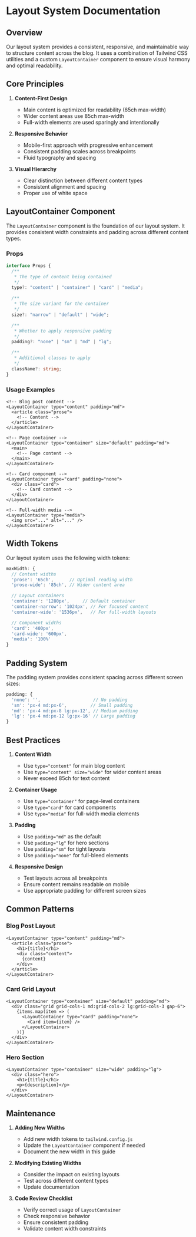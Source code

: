 # Layout System Documentation

## Overview

Our layout system provides a consistent, responsive, and maintainable way to structure content across the blog. It uses a combination of Tailwind CSS utilities and a custom `LayoutContainer` component to ensure visual harmony and optimal readability.

## Core Principles

1. **Content-First Design**

   - Main content is optimized for readability (65ch max-width)
   - Wider content areas use 85ch max-width
   - Full-width elements are used sparingly and intentionally

2. **Responsive Behavior**

   - Mobile-first approach with progressive enhancement
   - Consistent padding scales across breakpoints
   - Fluid typography and spacing

3. **Visual Hierarchy**
   - Clear distinction between different content types
   - Consistent alignment and spacing
   - Proper use of white space

## LayoutContainer Component

The `LayoutContainer` component is the foundation of our layout system. It provides consistent width constraints and padding across different content types.

### Props

```typescript
interface Props {
  /**
   * The type of content being contained
   */
  type?: "content" | "container" | "card" | "media";

  /**
   * The size variant for the container
   */
  size?: "narrow" | "default" | "wide";

  /**
   * Whether to apply responsive padding
   */
  padding?: "none" | "sm" | "md" | "lg";

  /**
   * Additional classes to apply
   */
  className?: string;
}
```

### Usage Examples

```astro
<!-- Blog post content -->
<LayoutContainer type="content" padding="md">
  <article class="prose">
    <!-- Content -->
  </article>
</LayoutContainer>

<!-- Page container -->
<LayoutContainer type="container" size="default" padding="md">
  <main>
    <!-- Page content -->
  </main>
</LayoutContainer>

<!-- Card component -->
<LayoutContainer type="card" padding="none">
  <div class="card">
    <!-- Card content -->
  </div>
</LayoutContainer>

<!-- Full-width media -->
<LayoutContainer type="media">
  <img src="..." alt="..." />
</LayoutContainer>
```

## Width Tokens

Our layout system uses the following width tokens:

```js
maxWidth: {
  // Content widths
  'prose': '65ch',      // Optimal reading width
  'prose-wide': '85ch', // Wider content area

  // Layout containers
  'container': '1280px',     // Default container
  'container-narrow': '1024px', // For focused content
  'container-wide': '1536px',   // For full-width layouts

  // Component widths
  'card': '400px',
  'card-wide': '600px',
  'media': '100%'
}
```

## Padding System

The padding system provides consistent spacing across different screen sizes:

```js
padding: {
  'none': '',                    // No padding
  'sm': 'px-4 md:px-6',         // Small padding
  'md': 'px-4 md:px-8 lg:px-12', // Medium padding
  'lg': 'px-4 md:px-12 lg:px-16' // Large padding
}
```

## Best Practices

1. **Content Width**

   - Use `type="content"` for main blog content
   - Use `type="content" size="wide"` for wider content areas
   - Never exceed 85ch for text content

2. **Container Usage**

   - Use `type="container"` for page-level containers
   - Use `type="card"` for card components
   - Use `type="media"` for full-width media elements

3. **Padding**

   - Use `padding="md"` as the default
   - Use `padding="lg"` for hero sections
   - Use `padding="sm"` for tight layouts
   - Use `padding="none"` for full-bleed elements

4. **Responsive Design**
   - Test layouts across all breakpoints
   - Ensure content remains readable on mobile
   - Use appropriate padding for different screen sizes

## Common Patterns

### Blog Post Layout

```astro
<LayoutContainer type="content" padding="md">
  <article class="prose">
    <h1>{title}</h1>
    <div class="content">
      {content}
    </div>
  </article>
</LayoutContainer>
```

### Card Grid Layout

```astro
<LayoutContainer type="container" size="default" padding="md">
  <div class="grid grid-cols-1 md:grid-cols-2 lg:grid-cols-3 gap-6">
    {items.map(item => (
      <LayoutContainer type="card" padding="none">
        <Card item={item} />
      </LayoutContainer>
    ))}
  </div>
</LayoutContainer>
```

### Hero Section

```astro
<LayoutContainer type="container" size="wide" padding="lg">
  <div class="hero">
    <h1>{title}</h1>
    <p>{description}</p>
  </div>
</LayoutContainer>
```

## Maintenance

1. **Adding New Widths**

   - Add new width tokens to `tailwind.config.js`
   - Update the `LayoutContainer` component if needed
   - Document the new width in this guide

2. **Modifying Existing Widths**

   - Consider the impact on existing layouts
   - Test across different content types
   - Update documentation

3. **Code Review Checklist**
   - Verify correct usage of `LayoutContainer`
   - Check responsive behavior
   - Ensure consistent padding
   - Validate content width constraints
